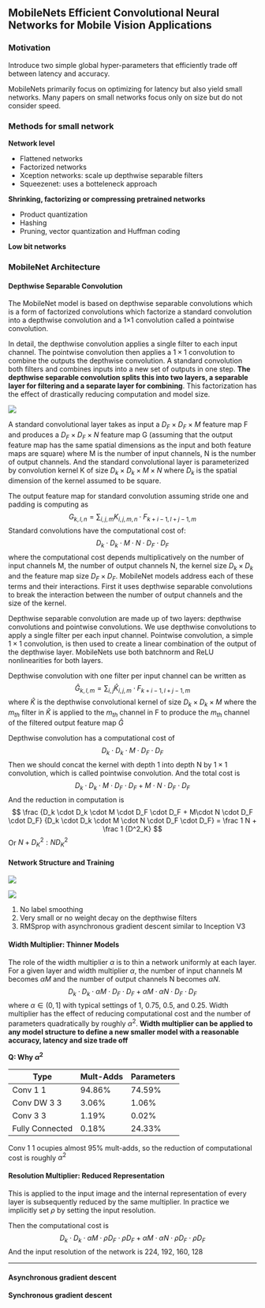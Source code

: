## MobileNets Efficient Convolutional Neural Networks for Mobile Vision Applications

### Motivation

Introduce two simple global hyper-parameters that efficiently trade off between latency and accuracy. 

MobileNets primarily focus on optimizing for latency but also yield small networks. Many papers on small networks focus only on size but do not consider speed.

### Methods for small network

**Network level**

* Flattened networks
* Factorized networks
* Xception networks: scale up depthwise separable filters
* Squeezenet: uses a botteleneck approach

**Shrinking, factorizing or compressing pretrained networks**

* Product quantization
* Hashing
* Pruning, vector quantization and Huffman coding

**Low bit networks**

### MobileNet Architecture

#### Depthwise Separable Convolution

The MobileNet model is based on depthwise separable convolutions which is a form of factorized convolutions which factorize a standard convolution into a depthwise convolution and a 1$\times$1 convolution called a pointwise convolution.

In detail, the depthwise convolution applies a single filter to each input channel. The pointwise convolution then applies a $1\times 1$ convolution to combine the outputs the depthwise convolution. A standard convolution both filters and combines inputs into a new set of outputs in one step. **The depthwise separable convolution splits this into two layers, a separable layer for filtering and a separate layer for combining**. This factorization has the effect of drastically reducing computation and model size.

![](assets/mobilenet_depthwise.png)

A standard convolutional layer takes as input a $D_F\times D_F \times M$ feature map F and produces a $D_F\times D_F \times N$ feature map G (assuming that the output feature map has the same spatial dimensions as the input and both feature maps are square) where M is the number of input channels, N is the number of output channels. And the standard convolutional layer is parameterized by convolution kernel K of size $D_k \times D_k \times M \times N$ where $D_k$ is the spatial dimension of the kernel assumed to be square.

The output feature map for standard convolution assuming stride one and padding is computing as 
$$
G_{k, l, n} = \sum_{i, j, m}K_{i, j, m, n} \cdot F_{k+i-1, l+j-1, m}
$$
Standard convolutions have the computational cost of:
$$
D_k \cdot D_k \cdot M \cdot N \cdot D_F \cdot D_F
$$
where the computational cost depends multiplicatively on the number of input channels M, the number of output channels N, the kernel size $D_k \times D_k$ and the feature map size $D_F \times D_F$. MobileNet models address each of these terms and their interactions. First it uses depthwise separable convolutions to break the interaction between the number of output channels and the size of the kernel.

Depthwise separable convolution are made up of two layers: depthwise convolutions and pointwise convolutions. We use depthwise convolutions to apply a single filter per each input channel. Pointwise convolution, a simple $1\times 1$ convolution, is then used to create a linear combination of the output of the depthwise layer. MobileNets use both batchnorm and ReLU nonlinearities for both layers.

Depthwise convolution with one filter per input channel can be written as 
$$
\hat G_{k, l, m} = \sum_{i, j}\hat K_{i, j, m} \cdot F_{k+i-1, l+j-1, m}
$$
where $\hat K$ is the depthwise convolutional kernel of size $D_k \times D_k \times M$ where the $m_{th}$ filter in $\hat K$ is applied to the $m_{th}$ channel in F to produce the $m_{th}$ channel of the filtered output feature map $\hat G$

Depthwise convolution has a computational cost of 
$$
D_k\cdot D_k \cdot M \cdot D_F \cdot D_F
$$
Then we should concat the kernel with depth 1 into depth N by $1\times 1$ convolution, which is called pointwise convolution. And the total cost is 
$$
D_k \cdot D_k \cdot M \cdot D_F \cdot D_F + M\cdot N \cdot D_F \cdot D_F
$$
And the reduction in computation is 
$$
\frac {D_k \cdot D_k \cdot M \cdot D_F \cdot D_F + M\cdot N \cdot D_F \cdot D_F} {D_k \cdot D_k \cdot M \cdot N \cdot D_F \cdot D_F} = \frac 1 N + \frac 1 {D^2_K}
$$
Or $N+D^2_K : ND^2_K$

#### Network Structure and Training



![](assets/mobilenet_basic_module.png)

![](assets/mobilenet_body.png)

1. No label smoothing
2. Very small or no weight decay on the depthwise filters
3. RMSprop with asynchronous gradient descent similar to Inception V3

#### Width Multiplier: Thinner Models

The role of the width multiplier $\alpha$ is to thin a network uniformly at each layer. For a given layer and width multiplier $\alpha$, the number of input channels M becomes $\alpha M$ and the number of output channels N becomes $\alpha N$.
$$
D_k \cdot D_k \cdot \alpha M \cdot D_F \cdot D_F + \alpha M \cdot \alpha N \cdot D_F \cdot D_F
$$
where $\alpha \in (0, 1]$ with typical settings of 1, 0.75, 0.5, and 0.25. Width multiplier has the effect of reducing computational cost and the number of parameters quadratically by roughly $\alpha^2$. **Width multiplier can be applied to any model structure to define a new smaller model with a reasonable accuracy, latency and size trade off**

**Q: Why $\alpha^2$**

| Type            | Mult-Adds | Parameters |
| --------------- | --------- | ---------- |
| Conv 1 1        | 94.86%    | 74.59%     |
| Conv DW 3 3     | 3.06%     | 1.06%      |
| Conv 3 3        | 1.19%     | 0.02%      |
| Fully Connected | 0.18%     | 24.33%     |

Conv 1 1 ocupies almost 95% mult-adds, so the reduction of computational cost is roughly $\alpha^2$

#### Resolution Multiplier: Reduced Representation

This is applied to the input image and the internal representation of every layer is subsequently reduced by the same multiplier. In practice we implicitly set $\rho$ by setting the input resolution.

Then the computational cost is 
$$
D_k \cdot D_k \cdot \alpha M \cdot \rho D_F \cdot \rho D_F + \alpha M \cdot \alpha N \cdot \rho D_F \cdot \rho D_F
$$
And the input resolution of the network is 224, 192, 160, 128

---

#### Asynchronous gradient descent

#### Synchronous gradient descent

